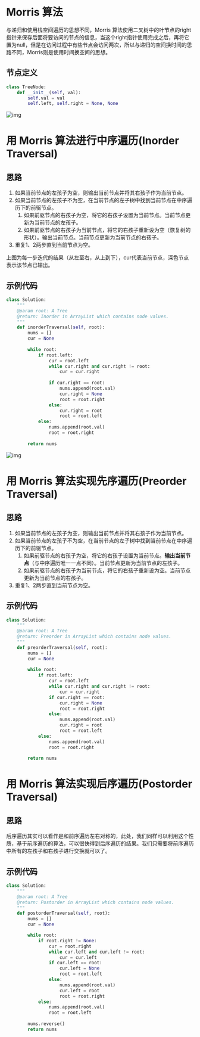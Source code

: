 #  Morris 算法

与递归和使用栈空间遍历的思想不同，Morris 算法使用二叉树中的叶节点的right指针来保存后面将要访问的节点的信息，当这个right指针使用完成之后，再将它置为null，但是在访问过程中有些节点会访问两次，所以与递归的空间换时间的思路不同，Morris则是使用时间换空间的思想。

## 节点定义

```python
class TreeNode:
    def __init__(self, val):
        self.val = val
        self.left, self.right = None, None
```

![img](https://media-test.jiuzhang.com/media/section/Morris1.jpg)

# 用 Morris 算法进行中序遍历(Inorder Traversal)

## 思路

1. 如果当前节点的左孩子为空，则输出当前节点并将其右孩子作为当前节点。
2. 如果当前节点的左孩子不为空，在当前节点的左子树中找到当前节点在中序遍历下的前驱节点。
   1. 如果前驱节点的右孩子为空，将它的右孩子设置为当前节点。当前节点更新为当前节点的左孩子。
   2. 如果前驱节点的右孩子为当前节点，将它的右孩子重新设为空（恢复树的形状）。输出当前节点。当前节点更新为当前节点的右孩子。
3. 重复1、2两步直到当前节点为空。

上图为每一步迭代的结果（从左至右，从上到下），cur代表当前节点，深色节点表示该节点已输出。

## 示例代码

```python
class Solution:
    """
    @param root: A Tree
    @return: Inorder in ArrayList which contains node values.
    """
    def inorderTraversal(self, root):
        nums = []
        cur = None
    
        while root:
            if root.left:
                cur = root.left
                while cur.right and cur.right != root:
                    cur = cur.right
                
                if cur.right == root:
                    nums.append(root.val)
                    cur.right = None
                    root = root.right
                else:
                    cur.right = root
                    root = root.left
            else:
                nums.append(root.val)
                root = root.right
                
        return nums
```

![img](https://media-test.jiuzhang.com/media/section/Morris2.jpg)

# 用 Morris 算法实现先序遍历(Preorder Traversal)

## 思路

1. 如果当前节点的左孩子为空，则输出当前节点并将其右孩子作为当前节点。
2. 如果当前节点的左孩子不为空，在当前节点的左子树中找到当前节点在中序遍历下的前驱节点。
   1. 如果前驱节点的右孩子为空，将它的右孩子设置为当前节点。**输出当前节点**（与中序遍历唯一一点不同）。当前节点更新为当前节点的左孩子。
   2. 如果前驱节点的右孩子为当前节点，将它的右孩子重新设为空。当前节点更新为当前节点的右孩子。
3. 重复1、2两步直到当前节点为空。

## 示例代码

```python
class Solution:
    """
    @param root: A Tree
    @return: Preorder in ArrayList which contains node values.
    """
    def preorderTraversal(self, root):
        nums = []
        cur = None
        
        while root:
            if root.left:
                cur = root.left
                while cur.right and cur.right != root:
                    cur = cur.right
                if cur.right == root:
                    cur.right = None
                    root = root.right
                else:
                    nums.append(root.val)
                    cur.right = root
                    root = root.left
            else:
                nums.append(root.val)
                root = root.right
                
        return nums
```

# 用 Morris 算法实现后序遍历(Postorder Traversal)

## 思路

后序遍历其实可以看作是和前序遍历左右对称的，此处，我们同样可以利用这个性质，基于前序遍历的算法，可以很快得到后序遍历的结果。我们只需要将前序遍历中所有的左孩子和右孩子进行交换就可以了。

## 示例代码

```python
class Solution:
    """
    @param root: A Tree
    @return: Postorder in ArrayList which contains node values.
    """
    def postorderTraversal(self, root):
        nums = []
        cur = None

        while root:
            if root.right != None:
                cur = root.right
                while cur.left and cur.left != root:
                    cur = cur.left
                if cur.left == root:
                    cur.left = None
                    root = root.left
                else:
                    nums.append(root.val)
                    cur.left = root
                    root = root.right
            else:
                nums.append(root.val)
                root = root.left
                
        nums.reverse()
        return nums
```